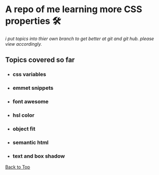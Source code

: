 <a name="custom_anchor_name"></a>

# A repo of me learning more CSS properties :hammer_and_wrench:

_i put topics into thier own branch to get better at git and git hub. please view accordingly._

## Topics covered so far

- ### css variables
- ### emmet snippets
- ### font awesome
- ### hsl color
- ### object fit
- ### semantic html
- ### text and box shadow

[Back to Top](#custom_anchor_name)
